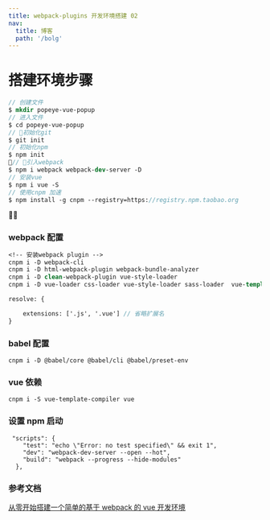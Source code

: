 ```yaml
---
title: webpack-plugins 开发环境搭建 02
nav:
  title: 博客
  path: '/bolg'
---
```


# 搭建环境步骤

```do
// 创建文件
$ mkdir popeye-vue-popup
// 进入文件
$ cd popeye-vue-popup
// 初始化git
$ git init
// 初始化npm
$ npm init
// 引入webpack
$ npm i webpack webpack-dev-server -D
// 安装vue
$ npm i vue -S
// 使用cnpm 加速
$ npm install -g cnpm --registry=https://registry.npm.taobao.org
```



### webpack 配置

```do
<!-- 安装webpack plugin -->
cnpm i -D webpack-cli
cnpm i -D html-webpack-plugin webpack-bundle-analyzer
cnpm i -D clean-webpack-plugin vue-style-loader
cnpm i -D vue-loader css-loader vue-style-loader sass-loader  vue-template-compiler

resolve: {

    extensions: ['.js', '.vue'] // 省略扩展名
}

```

### babel 配置

```
cnpm i -D @babel/core @babel/cli @babel/preset-env
```

### vue 依赖

```
cnpm i -S vue-template-compiler vue
```

### 设置 npm 启动

```
 "scripts": {
    "test": "echo \"Error: no test specified\" && exit 1",
    "dev": "webpack-dev-server --open --hot",
    "build": "webpack --progress --hide-modules"
  },
```

### 参考文档

[从零开始搭建一个简单的基于 webpack 的 vue 开发环境](https://segmentfault.com/a/1190000012789253)
